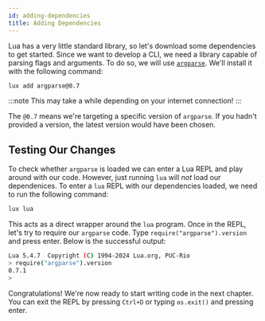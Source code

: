 ```yaml
---
id: adding-dependencies
title: Adding Dependencies
---
```


Lua has a very little standard library, so let's download some dependencies to get started.
Since we want to develop a CLI, we need a library capable of parsing flags and arguments.
To do so, we will use [`argparse`](https://luarocks.org/modules/argparse/argparse). We'll install it with the following command:
```sh
lux add argparse@0.7
```

:::note
This may take a while depending on your internet connection!
:::

The `@0.7` means we're targeting a specific version of `argparse`.
If you hadn't provided a version, the latest version would have been chosen.

## Testing Our Changes

To check whether `argparse` is loaded we can enter a Lua REPL and play around
with our code. However, just running `lua` will *not* load our dependenices. To enter a
`lua` REPL with our dependencies loaded, we need to run the following command:

```sh
lux lua
```

This acts as a direct wrapper around the `lua` program.
Once in the REPL, let's try to require our `argparse` code. Type `require("argparse").version`
and press enter. Below is the successful output:

```sh title="lux lua"
Lua 5.4.7  Copyright (C) 1994-2024 Lua.org, PUC-Rio
> require("argparse").version
0.7.1
>
```

Congratulations! We're now ready to start writing code in the next chapter.
You can exit the REPL by pressing `Ctrl+D` or typing `os.exit()` and pressing enter.
